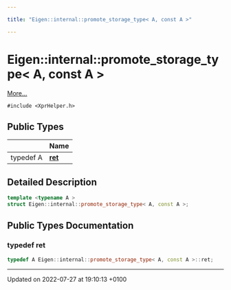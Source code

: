 ```yaml
---

title: "Eigen::internal::promote_storage_type< A, const A >"

---
```


# Eigen::internal::promote_storage_type< A, const A >



 [More...](#detailed-description)


`#include <XprHelper.h>`

## Public Types

|                | Name           |
| -------------- | -------------- |
| typedef A | **[ret](http://example.org/classes/structeigen_1_1internal_1_1promote__storage__type_3_01a_00_01const_01a_01_4/#typedef-ret)**  |

## Detailed Description

```cpp
template <typename A >
struct Eigen::internal::promote_storage_type< A, const A >;
```

## Public Types Documentation

### typedef ret

```cpp
typedef A Eigen::internal::promote_storage_type< A, const A >::ret;
```


-------------------------------

Updated on 2022-07-27 at 19:10:13 +0100